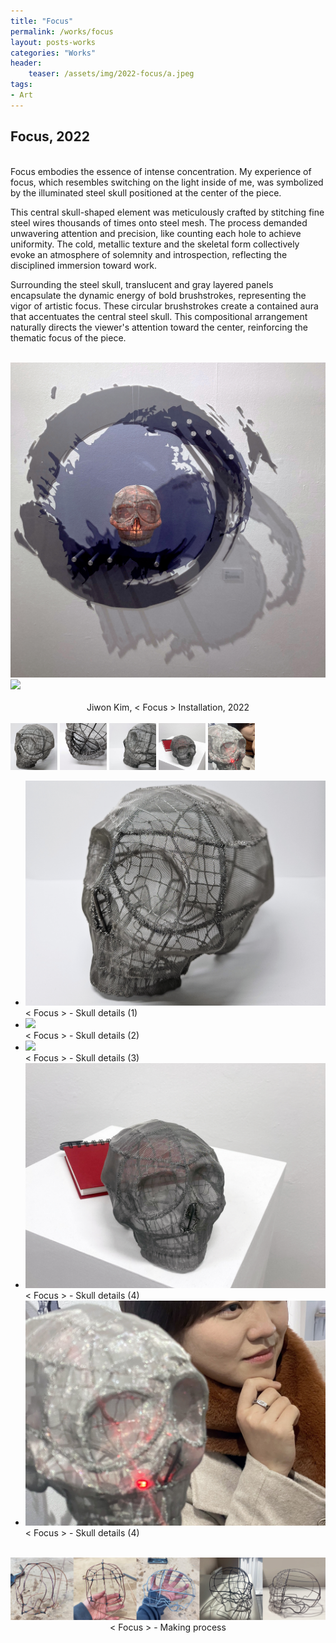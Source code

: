 ```yaml
---
title: "Focus"
permalink: /works/focus
layout: posts-works
categories: "Works"
header:
    teaser: /assets/img/2022-focus/a.jpeg
tags:
- Art
---
```

## Focus, 2022
<br>
Focus embodies the essence of intense concentration. My experience of focus, which resembles switching on the light inside of me, was symbolized by the illuminated steel skull positioned at the center of the piece. 
<br>

This central skull-shaped element was meticulously crafted by stitching fine steel wires thousands of times onto steel mesh. The process demanded unwavering attention and precision, like counting each hole to achieve uniformity. The cold, metallic texture and the skeletal form collectively evoke an atmosphere of solemnity and introspection, reflecting the disciplined immersion toward work.
<br>

Surrounding the steel skull, translucent and gray layered panels encapsulate the dynamic energy of bold brushstrokes, representing the vigor of artistic focus. These circular brushstrokes create a contained aura that accentuates the central steel skull. This compositional arrangement naturally directs the viewer's attention toward the center, reinforcing the thematic focus of the piece.
<br>
<br>

<div class="left">
<img src="/assets/img/2022-focus/b.jpeg" />
<img src="/assets/img/2022-focus/c.jpeg" />
</div>
<div style = "text-align: center;">
<br> 
Jiwon Kim, < Focus > Installation, 2022 
</div> 
<br>

<div class="carousel-thumbnails">
    <img src="/assets/img/2022-focus/zd.jpeg" width="75" height="75" data-index="0">
    <img src="/assets/img/2022-focus/ze.jpeg" width="75" height="75" data-index="1">
    <img src="/assets/img/2022-focus/zf.jpeg" width="75" height="75" data-index="2">
    <img src="/assets/img/2022-focus/zg.jpeg" width="75" height="75" data-index="3">
    <img src="/assets/img/2022-focus/zh.jpeg" width="75" height="75" data-index="4">
</div>
<div class="glide glide-main">
    <div class="glide__track" data-glide-el="track">
    <ul class="glide__slides">
        <li class="glide__slide">
            <img src="/assets/img/2022-focus/d.jpeg">
            <div class="slide-caption">< Focus > - Skull details (1)</div>
        </li>
        <li class="glide__slide">
            <img src="/assets/img/2022-focus/e.jpeg">
            <div class="slide-caption">< Focus > - Skull details (2)</div>
        </li>
        <li class="glide__slide">
            <img src="/assets/img/2022-focus/f.jpeg">
            <div class="slide-caption">< Focus > - Skull details (3)</div>
        </li>
        <li class="glide__slide">
            <img src="/assets/img/2022-focus/g.jpeg">
            <div class="slide-caption">< Focus > - Skull details (4)</div>
        </li>
            <li class="glide__slide">
            <img src="/assets/img/2022-focus/h.jpeg">
            <div class="slide-caption">< Focus > - Skull details (4)</div>
        </li>
    </ul>
    </div>
</div>
<br>

<img src="/assets/img/2022-focus/i.jpeg" style="width:auto; height:auto;">
<div style = "text-align: center;"> 
< Focus > - Making process
</div> 